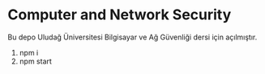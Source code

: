 # Computer and Network Security

Bu depo Uludağ Üniversitesi Bilgisayar ve Ağ Güvenliği dersi için açılmıştır.

1. npm i
2. npm start
